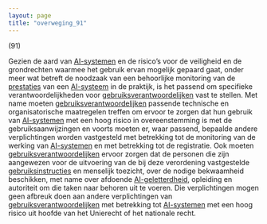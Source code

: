 ```yaml
---
layout: page
title: "overweging_91"
---
```


(91)

Gezien de aard van [AI-systemen](a3.md#^ai-systeem) en de risico’s voor de veiligheid en de grondrechten waarmee het gebruik ervan mogelijk gepaard gaat, onder meer wat betreft de noodzaak van een behoorlijke monitoring van de [prestaties](a3.md#^prestaties) van een [AI-systeem](a3.md#^ai-systeem) in de praktijk, is het passend om specifieke verantwoordelijkheden voor [gebruiksverantwoordelijken](a3.md#^gebruiksverantwoordelijke) vast te stellen. Met name moeten [gebruiksverantwoordelijken](a3.md#^gebruiksverantwoordelijke) passende technische en organisatorische maatregelen treffen om ervoor te zorgen dat hun gebruik van [AI-systemen](a3.md#^ai-systeem) met een hoog risico in overeenstemming is met de gebruiksaanwijzingen en voorts moeten er, waar passend, bepaalde andere verplichtingen worden vastgesteld met betrekking tot de monitoring van de werking van [AI-systemen](a3.md#^ai-systeem) en met betrekking tot de registratie. Ook moeten [gebruiksverantwoordelijken](a3.md#^gebruiksverantwoordelijke) ervoor zorgen dat de personen die zijn aangewezen voor de uitvoering van de bij deze verordening vastgestelde [gebruiksinstructies](a3.md#^instructies) en menselijk toezicht, over de nodige bekwaamheid beschikken, met name over afdoende [AI-geletterdheid](a3.md#^aigell), opleiding en autoriteit om die taken naar behoren uit te voeren. Die verplichtingen mogen geen afbreuk doen aan andere verplichtingen van [gebruiksverantwoordelijken](a3.md#^gebruiksverantwoordelijke) met betrekking tot [AI-systemen](a3.md#^ai-systeem) met een hoog risico uit hoofde van het Unierecht of het nationale recht.